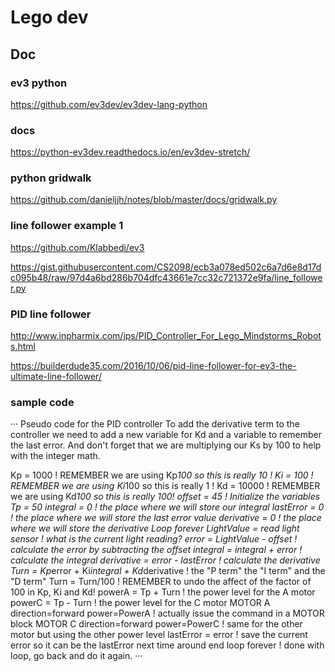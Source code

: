 # Lego dev


## Doc

### ev3 python
https://github.com/ev3dev/ev3dev-lang-python

### docs

https://python-ev3dev.readthedocs.io/en/ev3dev-stretch/


### python gridwalk
https://github.com/danieljjh/notes/blob/master/docs/gridwalk.py


### line follower example 1

https://github.com/Klabbedi/ev3


https://gist.githubusercontent.com/CS2098/ecb3a078ed502c6a7d6e8d17dc095b48/raw/97d4a6bd286b704dfc43661e7cc32c721372e9fa/line_follower.py

### PID line follower
http://www.inpharmix.com/jps/PID_Controller_For_Lego_Mindstorms_Robots.html


https://builderdude35.com/2016/10/06/pid-line-follower-for-ev3-the-ultimate-line-follower/

### sample code
···
Pseudo code for the PID controller
To add the derivative term to the controller we need to add a new variable for Kd and a variable to remember the last error. And don't forget that we are multiplying our Ks by 100 to help with the integer math.

Kp = 1000                             ! REMEMBER we are using Kp*100 so this is really 10 !
Ki = 100                              ! REMEMBER we are using Ki*100 so this is really 1 !
Kd = 10000                            ! REMEMBER we are using Kd*100 so this is really 100!
offset = 45                           ! Initialize the variables
Tp = 50 
integral = 0                          ! the place where we will store our integral
lastError = 0                         ! the place where we will store the last error value
derivative = 0                        ! the place where we will store the derivative
Loop forever
   LightValue = read light sensor     ! what is the current light reading?
   error = LightValue - offset        ! calculate the error by subtracting the offset
   integral = integral + error        ! calculate the integral 
   derivative = error - lastError     ! calculate the derivative
   Turn = Kp*error + Ki*integral + Kd*derivative  ! the "P term" the "I term" and the "D term"
 Turn = Turn/100                      ! REMEMBER to undo the affect of the factor of 100 in Kp, Ki and Kd!
   powerA = Tp + Turn                 ! the power level for the A motor
   powerC = Tp - Turn                 ! the power level for the C motor
   MOTOR A direction=forward power=PowerA   ! actually issue the command in a MOTOR block
   MOTOR C direction=forward power=PowerC   ! same for the other motor but using the other power level
   lastError = error                  ! save the current error so it can be the lastError next time around
end loop forever                      ! done with loop, go back and do it again.
···
